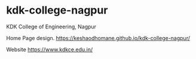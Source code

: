 # kdk-college-nagpur
KDK College of Engineering, Nagpur

Home Page design.
https://keshaodhomane.github.io/kdk-college-nagpur/

Website
https://www.kdkce.edu.in/
